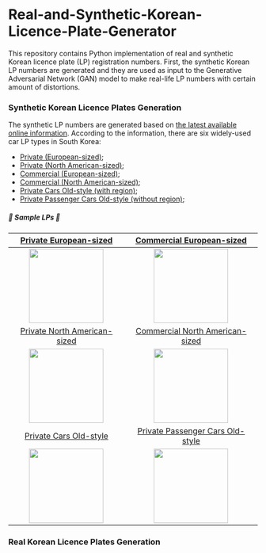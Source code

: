 # Real-and-Synthetic-Korean-Licence-Plate-Generator

This repository contains Python implementation of real and synthetic Korean licence plate (LP) registration numbers. First, the synthetic Korean LP numbers are generated and they are used as input to the Generative Adversarial Network (GAN) model to make real-life LP numbers with certain amount of distortions.

### Synthetic Korean Licence Plates Generation
The synthetic LP numbers are generated based on [the latest available online information](https://en.wikipedia.org/wiki/Vehicle_registration_plates_of_South_Korea). According to the information, there are six widely-used car LP types in South Korea:

* [Private (European-sized)](https://upload.wikimedia.org/wikipedia/commons/3/3d/Plak-Shakhsi-KOR.png);
* [Private (North American-sized)](https://upload.wikimedia.org/wikipedia/commons/1/18/Plak-Shakhsi-335x155-KOR.png);
* [Commercial (European-sized)](https://upload.wikimedia.org/wikipedia/commons/e/e2/Plak-Tejari-KOR.png);
* [Commercial (North American-sized)](https://upload.wikimedia.org/wikipedia/commons/6/6f/Plak-Tejari-335x170-KOR.png);
* [Private Cars Old-style (with region)](https://upload.wikimedia.org/wikipedia/commons/9/9c/ROK_Vehicle_Registration_Plate_for_Private_Passenger_Car_-_Daegu%281996-2004%29.jpg);
* [Private Passenger Cars Old-style (without region)](https://en.wikipedia.org/wiki/File:ROK_Vehicle_Registration_Plate_for_Private_Passenger_Car(2004-2006).jpg);

##### 🚗 Sample LPs 🚗
[Private European-sized](https://user-images.githubusercontent.com/50166164/218385697-113a1610-d3e0-4ccb-8212-8bc68556e4d9.jpg) | [Commercial European-sized](https://user-images.githubusercontent.com/50166164/218385792-7de1be1a-51e9-48a4-991f-9948382e8fb3.jpg)
:-:|:-:
<img src=https://user-images.githubusercontent.com/50166164/218385697-113a1610-d3e0-4ccb-8212-8bc68556e4d9.jpg height=150px> | <img src=https://user-images.githubusercontent.com/50166164/218385792-7de1be1a-51e9-48a4-991f-9948382e8fb3.jpg height=150px>
[Private North American-sized](https://user-images.githubusercontent.com/50166164/218386944-87f51541-5016-44c7-9d2d-0b45e073e621.jpg) | [Commercial North American-sized](https://user-images.githubusercontent.com/50166164/218386808-c14fd229-fb3f-4464-8859-1c6c0fd6b94f.jpg)
<img src=https://user-images.githubusercontent.com/50166164/218386944-87f51541-5016-44c7-9d2d-0b45e073e621.jpg height=150px> | <img src=https://user-images.githubusercontent.com/50166164/218386808-c14fd229-fb3f-4464-8859-1c6c0fd6b94f.jpg height=150px>
[Private Cars Old-style](https://user-images.githubusercontent.com/50166164/218387305-df52063b-c9e3-48e7-8ec2-f62b41edfb8c.jpg) | [Private Passenger Cars Old-style](https://user-images.githubusercontent.com/50166164/218387367-728251b9-db74-455b-8952-5db5d98133d6.jpg)
<img src=https://user-images.githubusercontent.com/50166164/218387305-df52063b-c9e3-48e7-8ec2-f62b41edfb8c.jpg height=150px> | <img src=https://user-images.githubusercontent.com/50166164/218387367-728251b9-db74-455b-8952-5db5d98133d6.jpg height=150px>







### Real Korean Licence Plates Generation
